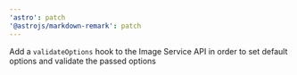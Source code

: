 ```yaml
---
'astro': patch
'@astrojs/markdown-remark': patch
---
```


Add a `validateOptions` hook to the Image Service API in order to set default options and validate the passed options

